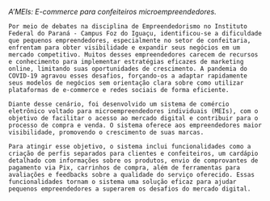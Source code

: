   *A’MEIs: E-commerce para confeiteiros microempreendedores.*
  
    Por meio de debates na disciplina de Empreendedorismo no Instituto Federal do Paraná - Campus Foz do Iguaçu, identificou-se a dificuldade que pequenos empreendedores, especialmente no setor de confeitaria, enfrentam para obter visibilidade e expandir seus negócios em um mercado competitivo. Muitos desses empreendedores carecem de recursos e conhecimento para implementar estratégias eficazes de marketing online, limitando suas oportunidades de crescimento. A pandemia do COVID-19 agravou esses desafios, forçando-os a adaptar rapidamente seus modelos de negócios sem orientação clara sobre como utilizar plataformas de e-commerce e redes sociais de forma eficiente.
 
	Diante desse cenário, foi desenvolvido um sistema de comércio eletrônico voltado para microempreendedores individuais (MEIs), com o objetivo de facilitar o acesso ao mercado digital e contribuir para o processo de compra e venda. O sistema oferece aos empreendedores maior visibilidade, promovendo o crescimento de suas marcas.
 
	Para atingir esse objetivo, o sistema inclui funcionalidades como a criação de perfis separados para clientes e confeiteiros, um cardápio detalhado com informações sobre os produtos, envio de comprovantes de pagamento via Pix, carrinhos de compra, além de ferramentas para avaliações e feedbacks sobre a qualidade do serviço oferecido. Essas funcionalidades tornam o sistema uma solução eficaz para ajudar pequenos empreendedores a superarem os desafios do mercado digital.
